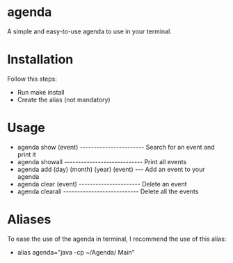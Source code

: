 # agenda
A simple and easy-to-use agenda to use in your terminal.

# Installation
Follow this steps:
- Run make install
- Create the alias (not mandatory)

# Usage

- agenda show (event) ----------------------- Search for an event and print it     
- agenda showall ---------------------------- Print all events             
- agenda add (day) (month) (year) (event) --- Add an event to your agenda        
- agenda clear (event) ---------------------- Delete an event               
- agenda clearall --------------------------- Delete all the events           
                                         
# Aliases 

To ease the use of the agenda in terminal, I recommend the use of this alias:
- alias agenda="java -cp ~/Agenda/ Main"
